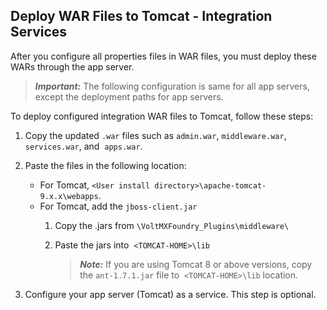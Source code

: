                             

Deploy WAR Files to Tomcat - Integration Services
-------------------------------------------------

After you configure all properties files in WAR files, you must deploy these WARs through the app server.

> **_Important:_** The following configuration is same for all app servers, except the deployment paths for app servers.

To deploy configured integration WAR files to Tomcat, follow these steps:

1.  Copy the updated `.war` files such as `admin.war`, `middleware.war`, `services.war`, and  `apps.war`.
2.  Paste the files in the following location:
    *   For Tomcat, `<User install directory>\apache-tomcat-9.x.x\webapps`.
    *   For Tomcat, add the `jboss-client.jar`
        1.  Copy the .jars from `\VoltMXFoundry_Plugins\middleware\`
        2.  Paste the jars into  `<TOMCAT-HOME>\lib`  
            
            > **_Note:_** If you are using Tomcat 8 or above versions, copy the `ant-1.7.1.jar` file to  `<TOMCAT-HOME>\lib` location.
            
3.  Configure your app server (Tomcat) as a service. This step is optional.
